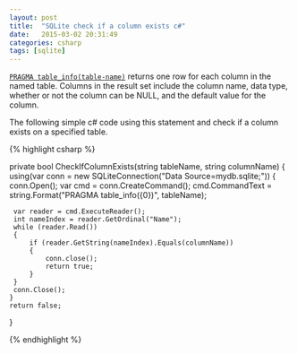 ```yaml
---
layout: post
title:  "SQLite check if a column exists c#"
date:   2015-03-02 20:31:49
categories: csharp
tags: [sqlite]
---
```


[`PRAGMA table_info(table-name)`](http://www.sqlite.org/pragma.html#pragma_table_info) returns one row for each column in the named table. Columns in the result set include the column name, data type, whether or not the column can be NULL, and the default value for the column.

The following simple c# code using this statement and check if a column exists on a specified table.

{% highlight csharp %}

private bool CheckIfColumnExists(string tableName, string columnName)
{
   using(var conn = new SQLiteConnection("Data Source=mydb.sqlite;"))
   {
     conn.Open();
     var cmd = conn.CreateCommand();
     cmd.CommandText = string.Format("PRAGMA table_info({0})", tableName);

     var reader = cmd.ExecuteReader();
     int nameIndex = reader.GetOrdinal("Name");
     while (reader.Read())
     {
         if (reader.GetString(nameIndex).Equals(columnName))
         {
             conn.close();
             return true;
         }
     }
     conn.Close();
    }
    return false;
}

{% endhighlight %}

